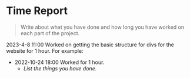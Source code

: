 # Time Report

> Write about what you have done and how long you have worked on each part of the project.


2023-4-8 11:00 Worked on getting the basic structure for divs for the website for 1 hour.
For example: 

- 2022-10-24 18:00 Worked for 1 hour.
  - *List the things you have done.*
